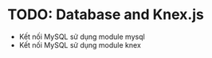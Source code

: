 # TODO: Database and Knex.js

* Kết nối MySQL sử dụng module mysql
* Kết nối MySQL sử dụng module knex

